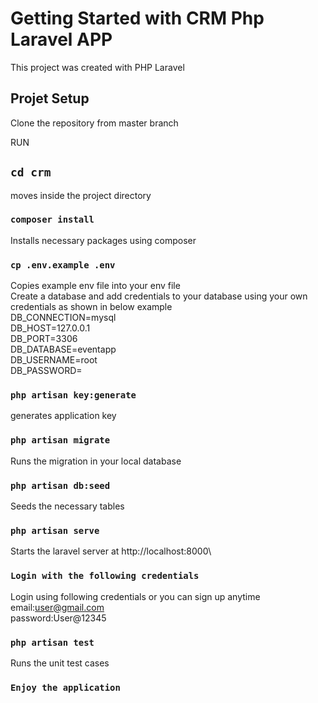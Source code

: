 # Getting Started with CRM  Php Laravel APP

This project was created with PHP Laravel

## Projet Setup
Clone the repository from master branch

RUN

## `cd crm`
moves inside the project directory

### `composer install`
Installs necessary packages using composer

### `cp .env.example .env`
Copies example env file into your env file\
Create a database and add credentials to your database using your own credentials as shown in below example\
DB_CONNECTION=mysql\
DB_HOST=127.0.0.1\
DB_PORT=3306\
DB_DATABASE=eventapp\
DB_USERNAME=root\
DB_PASSWORD=

### `php artisan key:generate`
generates application key

### `php artisan migrate`
Runs the migration in your local database

### `php artisan db:seed`
Seeds the necessary tables 

### `php artisan serve`
Starts the laravel server at http://localhost:8000\

### `Login with the following credentials`
Login using following credentials or you can sign up anytime\
email:user@gmail.com\
password:User@12345

### `php artisan test`
Runs the unit test cases

### `Enjoy the application`

